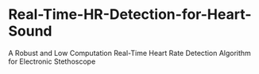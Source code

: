 # Real-Time-HR-Detection-for-Heart-Sound
A Robust and Low Computation Real-Time Heart Rate Detection Algorithm for Electronic Stethoscope
